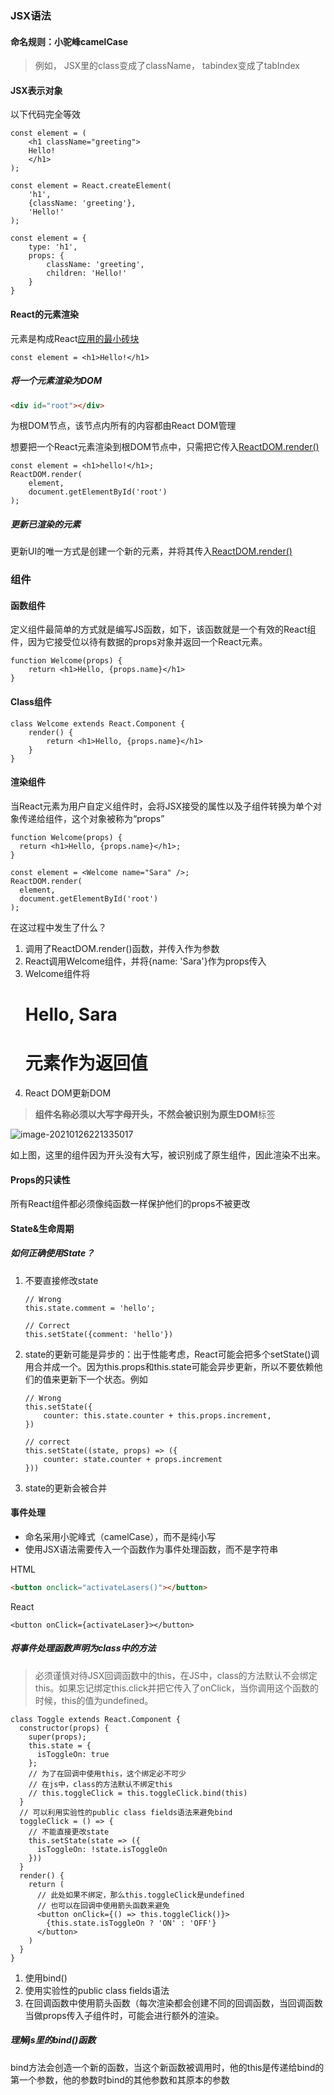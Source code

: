 ### JSX语法

#### 命名规则：小驼峰camelCase

> 例如， JSX里的class变成了className， tabindex变成了tabIndex

#### JSX表示对象

以下代码完全等效

```react
const element = (
    <h1 className="greeting">
    Hello!
    </h1>
);

const element = React.createElement(
    'h1',
    {className: 'greeting'},
    'Hello!'
);

const element = {
    type: 'h1',
    props: {
        className: 'greeting',
        children: 'Hello!'
    }
}
```



#### React的元素渲染

元素是构成React<u>应用的最小砖块</u>

```react
const element = <h1>Hello!</h1>
```

##### 将一个元素渲染为DOM 

```html
<div id="root"></div>
```

为根DOM节点，该节点内所有的内容都由React DOM管理

想要把一个React元素渲染到根DOM节点中，只需把它传入<u>ReactDOM.render()</u>

```react
const element = <h1>hello!</h1>;
ReactDOM.render(
    element,
    document.getElementById('root')
);
```

##### 更新已渲染的元素

更新UI的唯一方式是创建一个新的元素，并将其传入<u>ReactDOM.render()</u>



### 组件

#### 函数组件

定义组件最简单的方式就是编写JS函数，如下，该函数就是一个有效的React组件，因为它接受位以待有数据的props对象并返回一个React元素。

```react
function Welcome(props) {
    return <h1>Hello, {props.name}</h1>
}
```

#### Class组件

```react
class Welcome extends React.Component {
    render() {
        return <h1>Hello, {props.name}</h1>
    }
}
```

#### 渲染组件

当React元素为用户自定义组件时，会将JSX接受的属性以及子组件转换为单个对象传递给组件，这个对象被称为“props”

```react
function Welcome(props) {
  return <h1>Hello, {props.name}</h1>;
}

const element = <Welcome name="Sara" />;
ReactDOM.render(
  element,
  document.getElementById('root')
);
```

在这过程中发生了什么？

1. 调用了ReactDOM.render()函数，并传入<Welcome name="sara" />作为参数
2. React调用Welcome组件，并将{name: 'Sara'}作为props传入
3. Welcome组件将<h1>Hello, Sara<h1/>元素作为返回值
4. React DOM更新DOM

> **组件名称必须以大写字母开头，不然会被识别为原生DOM**标签

![image-20210126221335017](C:\Users\sylwi\AppData\Roaming\Typora\typora-user-images\image-20210126221335017.png)

如上图，这里的组件因为开头没有大写，被识别成了原生组件，因此渲染不出来。

#### Props的只读性

所有React组件都必须像纯函数一样保护他们的props不被更改

#### State&生命周期

##### 如何正确使用State？

1. 不要直接修改state

   ```react
   // Wrong
   this.state.comment = 'hello';
   
   // Correct
   this.setState({comment: 'hello'})
   ```

2. state的更新可能是异步的：出于性能考虑，React可能会把多个setState()调用合并成一个。因为this.props和this.state可能会异步更新，所以不要依赖他们的值来更新下一个状态。例如

   ```react
   // Wrong 
   this.setState({
       counter: this.state.counter + this.props.increment,
   })
   
   // correct
   this.setState((state, props) => ({
       counter: state.counter + props.increment
   }))
   ```

3. state的更新会被合并



#### 事件处理

* 命名采用小驼峰式（camelCase），而不是纯小写
* 使用JSX语法需要传入一个函数作为事件处理函数，而不是字符串

HTML

```html
<button onclick="activateLasers()"></button>
```

React

```react
<button onClick={activateLaser}></button>
```

##### 将事件处理函数声明为class中的方法

> 必须谨慎对待JSX回调函数中的this，在JS中，class的方法默认不会绑定this。如果忘记绑定this.click并把它传入了onClick，当你调用这个函数的时候，this的值为undefined。

```react
class Toggle extends React.Component {
  constructor(props) {
    super(props);
    this.state = {
      isToggleOn: true
    };
    // 为了在回调中使用this，这个绑定必不可少
    // 在js中，class的方法默认不绑定this
    // this.toggleClick = this.toggleClick.bind(this)
  }
  // 可以利用实验性的public class fields语法来避免bind
  toggleClick = () => {
    // 不能直接更改state
    this.setState(state => ({
      isToggleOn: !state.isToggleOn
    }))
  }
  render() {
    return (
      // 此处如果不绑定，那么this.toggleClick是undefined
      // 也可以在回调中使用箭头函数来避免
      <button onClick={() => this.toggleClick()}>
        {this.state.isToggleOn ? 'ON' : 'OFF'}
      </button>
    )
  }
}
```

1. 使用bind()
2. 使用实验性的public class fields语法
3. 在回调函数中使用箭头函数（每次渲染都会创建不同的回调函数，当回调函数当做props传入子组件时，可能会进行额外的渲染。

##### 理解js里的bind()函数

bind方法会创造一个新的函数，当这个新函数被调用时，他的this是传递给bind的第一个参数，他的参数时bind的其他参数和其原本的参数

